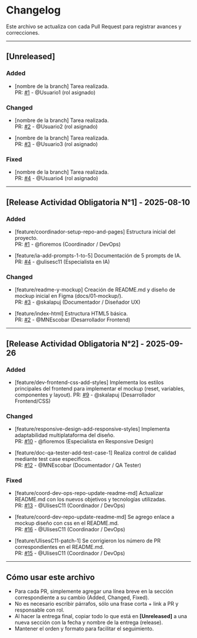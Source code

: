 # Changelog

Este archivo se actualiza con cada Pull Request para registrar avances y correcciones.

---

## [Unreleased]

### Added  
- [nombre de la branch] Tarea realizada.  
  PR: [#1]() - @Usuario1 (rol asignado)  

### Changed  
- [nombre de la branch] Tarea realizada.  
  PR: [#2]() - @Usuario2 (rol asignado)  

- [nombre de la branch] Tarea realizada.  
  PR: [#3]() - @Usuario3 (rol asignado)  

### Fixed  
- [nombre de la branch] Tarea realizada.  
  PR: [#4]() - @Usuario4 (rol asignado)  

---

## [Release Actividad Obligatoria N°1] - 2025-08-10

### Added
- [feature/coordinador-setup-repo-and-pages] Estructura inicial del proyecto.  
  PR: [#1](https://github.com/fioremos/simulador-planificacion-financiera/pull/2) - @fioremos (Coordinador / DevOps)

- [feature/ia-add-prompts-1-to-5] Documentación de 5 prompts de IA.  
  PR: [#4](https://github.com/fioremos/simulador-planificacion-financiera/pull/4) - @ulisesc11 (Especialista en IA)

### Changed
- [feature/readme-y-mockup] Creación de README.md y diseño de mockup inicial en Figma (docs/01-mockup/).  
  PR: [#3](https://github.com/fioremos/simulador-planificacion-financiera/pull/5) - @skalapuj (Documentador / Diseñador UX)

- [feature/index-html] Estructura HTML5 básica.  
  PR: [#2](https://github.com/fioremos/simulador-planificacion-financiera/pull/3#issue-3367393105) - @MNEscobar (Desarrollador Frontend)

---

## [Release Actividad Obligatoria N°2] - 2025-09-26

### Added  
- [feature/dev-frontend-css-add-styles] Implementa los estilos principales del frontend para implementar el mockup (reset, variables, componentes y layout). 
  PR: [#9](https://github.com/fioremos/simulador-planificacion-financiera/pull/9) - @skalapuj (Desarrollador Frontend/CSS)  

### Changed  
- [feature/responsive-design-add-responsive-styles] Implementa adaptabilidad multiplataforma del diseño.  
  PR: [#10](https://github.com/fioremos/simulador-planificacion-financiera/pull/10) - @fioremos (Especialista en Responsive Design)  

- [feature/doc-qa-tester-add-test-case-1] Realiza control de calidad mediante test case especificos.  
  PR: [#12](https://github.com/fioremos/simulador-planificacion-financiera/pull/12#issue-3451193443) - @MNEscobar (Documentador / QA Tester)  

### Fixed  
- [feature/coord-dev-ops-repo-update-readme-md] Actualizar README.md con los nuevos objetivos y tecnologías utilizadas.  
  PR: [#13](https://github.com/fioremos/simulador-planificacion-financiera/pull/13) - @UlisesC11 (Coordinador / DevOps)  

- [feature/coord-dev-repo-update-readme-md] Se agrego enlace a mockup diseño con css en el README.md.  
  PR: [#16](https://github.com/fioremos/simulador-planificacion-financiera/pull/16) - @UlisesC11 (Coordinador / DevOps)  

- [feature/UlisesC11-patch-1] Se corrigieron los número de PR correspondientes en el README.md.  
  PR: [#15](https://github.com/fioremos/simulador-planificacion-financiera/pull/15) - @UlisesC11 (Coordinador / DevOps)  

---

## Cómo usar este archivo

- Para cada PR, simplemente agregar una línea breve en la sección correspondiente a su cambio (Added, Changed, Fixed).  
- No es necesario escribir párrafos, sólo una frase corta + link a PR y responsable con rol.  
- Al hacer la entrega final, copiar todo lo que está en **[Unreleased]** a una nueva sección con la fecha y nombre de la entrega (release).  
- Mantener el orden y formato para facilitar el seguimiento.
